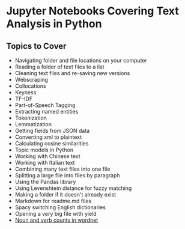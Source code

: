 # Jupyter Notebooks Covering Text Analysis in Python

## Topics to Cover

- Navigating folder and file locations on your computer
- Reading a folder of text files to a list
- Cleaning text files and re-saving new versions
- Webscraping
- Collocations
- Keyness
- TF-IDF
- Part-of-Speech Tagging
- Extracting named entities
- Tokenization
- Lemmatization
- Getting fields from JSON data
- Converting xml to plaintext
- Calculating cosine similarities
- Topic models in Python
- Working with Chinese text 
- Working with Italian text
- Combining many text files into one file
- Splitting a large file into files by paragraph
- Using the Pandas library
- Using Levenshtein distance for fuzzy matching
- Making a folder if it doesn't already exist
- Markdown for readme.md files
- Spacy switching English dictionaries
- Opening a very big file with yield
- [Noun and verb counts in wordnet](https://github.com/dh-fall-2018/jupyter-notebooks-text-analysis/blob/master/Wordnet-synset-counts.ipynb)
